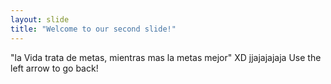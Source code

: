 ```yaml
---
layout: slide
title: "Welcome to our second slide!"
---
```

"la Vida trata de metas, mientras mas la metas mejor" XD jjajajajaja
Use the left arrow to go back!